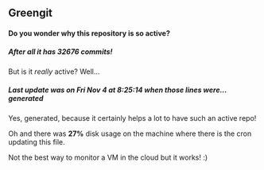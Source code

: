## Greengit

#### Do you wonder why this repository is so active?

##### After all it has 32676 commits!

But is it *really* active? Well...

##### Last update was on Fri Nov 4 at 8:25:14 when those lines were... generated

Yes, generated, because it certainly helps a lot to have such an active repo!

Oh and there was **27%** disk usage on the machine
where there is the cron updating this file.

Not the best way to monitor a VM in the cloud but it works! :)
